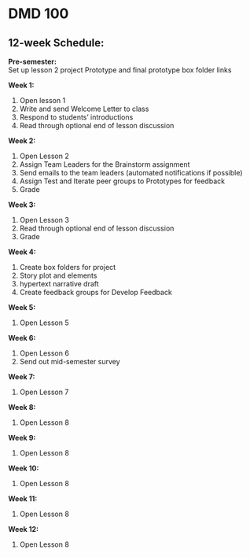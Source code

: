 # DMD 100

## 12-week Schedule:

**Pre-semester:**  
Set up lesson 2 project Prototype and final prototype box folder links

**Week 1:**

1. Open lesson 1
2. Write and send Welcome Letter to class
3. Respond to students’ introductions
4. Read through optional end of lesson discussion

**Week 2:**

1. Open Lesson 2
2. Assign Team Leaders for the Brainstorm assignment
3. Send emails to the team leaders \(automated notifications if possible\)
4. Assign Test and Iterate peer groups to Prototypes for feedback
5. Grade

**Week 3:**

1. Open Lesson 3
2. Read through optional end of lesson discussion
3. Grade

**Week 4:**

1. Create box folders for project
2. Story plot and elements
3. hypertext narrative draft
4. Create feedback groups for Develop Feedback

**Week 5:**

1. Open Lesson 5

**Week 6:**

1. Open Lesson 6
2. Send out mid-semester survey

**Week 7:**

1. Open Lesson 7

**Week 8:**

1. Open Lesson 8

**Week 9:**

1. Open Lesson 8

**Week 10:**

1. Open Lesson 8

**Week 11:**

1. Open Lesson 8

**Week 12:**

1. Open Lesson 8



